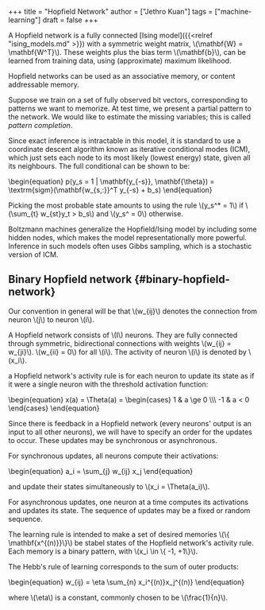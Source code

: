 +++
title = "Hopfield Network"
author = ["Jethro Kuan"]
tags = ["machine-learning"]
draft = false
+++

A Hopfield network is a fully connected [Ising model]({{<relref "ising_models.md" >}}) with a symmetric
weight matrix, \\(\mathbf{W} = \mathbf{W^T}\\). These weights plus the
bias term \\(\mathbf{b}\\), can be learned from training data, using
(approximate) maximum likelihood.

Hopfield networks can be used as an associative memory, or content
addressable memory.

Suppose we train on a set of fully observed bit vectors, corresponding
to patterns we want to memorize. At test time, we present a partial
pattern to the network. We would like to estimate the missing
variables; this is called _pattern completion_.

Since exact inference is intractable in this model, it is standard to
use a coordinate descent algorithm known as iterative conditional
modes (ICM), which just sets each node to its most likely (lowest
energy) state, given all its neighbours. The full conditional can be
shown to be:

\begin{equation}
p(y_s = 1 | \mathbf{y\_{-s}}, \mathbf{\theta}) =
\textrm{sigm}(\mathbf{w\_{s,:}}^T y\_{-s} + b_s)
\end{equation}

Picking the most probable state amounts to using the rule \\(y_s^\* = 1\\)
if \\(\sum\_{t} w\_{st}y_t > b_s\\) and \\(y_s^ = 0\\) otherwise.

Boltzmann machines generalize the Hopfield/Ising model by including
some hidden nodes, which makes the model representationally more
powerful. Inference in such models often uses Gibbs sampling, which is
a stochastic version of ICM.

## Binary Hopfield network {#binary-hopfield-network}

Our convention in general will be that \\(w\_{ij}\\) denotes the connection
from neuron \\(j\\) to neuron \\(i\\).

A Hopfield network consists of \\(I\\) neurons. They are fully connected
through symmetric, bidirectional connections with weights \\(w\_{ij} =
w\_{ji}\\). \\(w\_{ii} = 0\\) for all \\(i\\). The activity of neuron \\(i\\) is
denoted by \\(x_i\\).

a Hopfield network's activity rule is for each neuron to update its
state as if it were a single neuron with the threshold activation
function:

\begin{equation}
x(a) = \Theta(a) = \begin{cases}
1 & a \ge 0 \\\\\\
-1 & a < 0
\end{cases}
\end{equation}

Since there is feedback in a Hopfield network (every neurons' output
is an input to all other neurons), we will have to specify an order
for the updates to occur. These updates may be synchronous or
asynchronous.

For synchronous updates, all neurons compute their activations:

\begin{equation}
a_i = \sum\_{j} w\_{ij} x_j
\end{equation}

and update their states simultaneously to \\(x_i = \Theta(a_i)\\).

For asynchronous updates, one neuron at a time computes its
activations and updates its state. The sequence of updates may be a
fixed or random sequence.

The learning rule is intended to make a set of desired memories \\(\\{
\mathbf{x^{(n)}}\\}\\) be stabel states of the Hopfield network's
activity rule. Each memory is a binary pattern, with \\(x_i \in \\{ -1,
+1\\}\\).

The Hebb's rule of learning corresponds to the sum of outer products:

\begin{equation}
w\_{ij} = \eta \sum\_{n} x_i^{(n)}x_j^{(n)}
\end{equation}

where \\(\eta\\) is a constant, commonly chosen to be \\(\frac{1}{n}\\).
